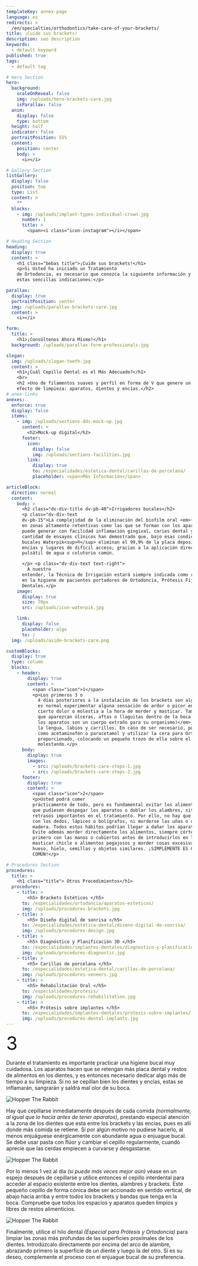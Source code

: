 ```yaml
---
templateKey: annex-page
language: es
redirects: >
  /en/specialties/orthodontics/take-care-of-your-brackets/
title: ¡Cuide sus brackets!
description: seo description
keywords:
  - default keyowrd
published: true
tags:
  - default tag

# Hero Section
hero:
  background:
    scaleOnReveal: false
    img: /uploads/hero-brackets-care.jpg
    isParallax: false
  anim:
    display: false
    type: bottom
  height: half
  indicator: false
  portraitPosition: 55%
  content:
    position: center
    body: >
      <i></i>

# Gallery Section
listGallery:
  display: false
  position: top
  type: List
  content: >
    ""
  blocks:
    - img: /uploads/implant-types-individual-crown.jpg
      number: 1
      title: >
        <span><i class="icon-instagram"></i></span>

# Heading Section
heading:
  display: true
  content: >
    <h1 class="bebas title">¡Cuide sus brackets!</h1>
    <p>Si Usted ha iniciado un Tratamiento
    de Ortodoncia, es necesario que conozca la siguiente información y cumpla con
    estas sencillas indicaciones:</p>

parallax:
  display: true
  portraitPosition: center
  img: /uploads/parallax-brackets-care.jpg
  content: >
    <i></i>

form:
  title: >
    <h1>¡Consúltenos Ahora Mismo!</h1>
  background: /uploads/parallax-form-professionals.jpg

slogan:
  img: /uploads/slogan-teeth.jpg
  content: >
    <h1>¿Cuál Cepillo Dental es el Más Adecuado?</h1>
    <br>
    <h2 >Uno de filamentos suaves y perfil en forma de V que genere un triple
    efecto de limpieza: aparatos, dientes y encías.</h2>
# anex-links
anexes:
  enforce: true
  display: false
  items:
    - img: /uploads/sections-dds-mock-up.jpg
      content: >
        <h2>Mock-up digital</h2>
      footer:
        icon:
          display: false
          img: /uploads/sections-facilities.jpg
        link:
          display: true
          to: /especialidades/estetica-dental/carillas-de-porcelana/
          placeholder: <span>Más Información</span>

articleBlock:
  direction: normal
  content:
    body: >
      <h2 class="dv-div-title dv-pb-40">Irrigadores bucales</h2>
      <p class="dv-div-text
      dv-pb-15">La complejidad de la eliminación del biofilm oral <em>(placa  bacteriana)</em>
      en zonas altamente retentivas como las que se forman con los aparatos de Ortodoncia
      puede generar con facilidad inflamación gingival, caries dental y halitosis. Gran
      cantidad de ensayos clínicos han demostrado que, bajo esas condiciones, los irrigadores
      bucales Waterpik<sup>®</sup> eliminan el 99,9% de la placa depositada sobre dientes,
      encías y lugares de difícil acceso; gracias a la aplicación directa de un chorro
      pulsátil de agua o colutorio común.

      </p> <p class="dv-div-text text-right">
        A nuestro
      entender, la Técnica de Irrigación estará siempre indicada como recurso coadyuvante
      en la higiene de pacientes portadores de Ortodoncia, Prótesis Fija e Implantes
      Dentales.</p>
    image:
      display: true
      size: 70px
      src: /uploads/icon-waterpik.jpg

    link:
      display: false
      placeholder: algo
      to: /
  img: /uploads/aside-brackets-care.png

customBlocks:
  display: true
  type: column
  blocks:
    - header:
        display: true
        content: >
          <span class="icon">1</span>
          <p>Los primeros 3 o
            4 días posteriores a la instalación de los brackets son algo incómodos porque
            es normal experimentar alguna sensación de ardor o picor en las encías y
            cierto dolor o molestia a la hora de morder y masticar. También, es posible
            que aparezcan úlceras, aftas o llaguitas dentro de la boca <em>(recuerde que
            los aparatos son un cuerpo extraño para su organismo)</em>, principalmente en
            la lengua, labios y carrillos. En caso de ser necesario, puede tomar algún analgésico
            como acetaminofén o paracetamol y utilizar la cera para Ortodoncia que le hemos
            proporcionado, colocando un pequeño trozo de ella sobre el bracket que esté
            molestando.</p>
      body:
        display: true
        images:
          - src: /uploads/brackets-care-steps-1.jpg
          - src: /uploads/brackets-care-steps-2.jpg
      footer:
        display: true
        content: >
          <span class="icon">2</span>
          <p>Usted podrá comer
          prácticamente de todo, pero es fundamental evitar los alimentos y objetos duros
          que pudiesen despegar los aparatos o doblar los alambres, situación que provocaría
          retrasos importantes en el tratamiento. Por ello, no hay que tocar los brackets
          con los dedos, lápices o bolígrafos, ni morderse las uñas o usar palillos de
          madera. Todos estos hábitos podrían llegar a dañar los aparatos de Ortodoncia.
          Evite además morder directamente los alimentos, siempre córtelos o trocéelos
          primero con las manos o cubiertos antes de introducirlos en la boca. Evite también
          masticar chicle o alimentos pegajosos y morder cosas excesivamente duras como
          hueso, hielo, semillas y objetos similares. ¡SIMPLEMENTE ES CUESTIÓN DE SENTIDO
          COMÚN!</p>

# Procedures Section
procedures:
  title: >
    <h1 class="title"> Otros Procedimientos</h1>
  procedures:
    - title: >
        <h5> Brackets Estéticos </h5>
      to: /especialidades/ortodoncia/aparatos-esteticos/
      img: /uploads/procedures-brackets.jpg
    - title: >
        <h5> Diseño digital de sonrisa </h5>
      to: /especialidades/estetica-dental/diseno-digital-de-sonrisa/
      img: /uploads/procedures-design.jpg
    - title: >
        <h5> Diagnóstico y Planificación 3D </h5>
      to: /especialidades/implantes-dentales/diagnostico-y-planificacion-3d/
      img: /uploads/procedures-diagnostic.jpg
    - title: >
        <h5> Carillas de porcelana </h5>
      to: /especialidades/estetica-dental/carillas-de-porcelana/
      img: /uploads/procedures-veneers.jpg
    - title: >
        <h5> Rehabilitación Oral </h5>
      to: /especialidades/protesis/
      img: /uploads/procedures-rehabilitation.jpg
    - title: >
        <h5> Prótesis sobre implantes </h5>
      to: /especialidades/implantes-dentales/protesis-sobre-implantes/
      img: /uploads/procedures-dental-implants.jpg
---
```


<div class="container">
<div class="row alt">
<div class="item np left par">

<span class="icon-number" style="
    font-size: 50px;
">3</span>

Durante el tratamiento
es importante practicar una higiene bucal muy cuidadosa. Los aparatos hacen
que se retengan más placa dental y restos de alimentos en los dientes, y es
entonces necesario dedicar algo más de tiempo a su limpieza. Si no se cepillan
bien los dientes y encías, estas se inflamarán, sangrarán y saldrá mal olor
de su boca.

</div>

</div>
<div class="row alt">
<div class="item np left image">

![Hopper The Rabbit](/img/brackets-care-steps-3.jpg)

</div>
<div class="item np left">

<span style="
    font-size: 50px;
"><i class="icon-instagram"></i></span>

Hay que cepillarse inmediatamente
después de cada comida <em>(normalmente, al igual que lo hacía antes de
tener aparatos)</em>, prestando especial atención a la zona de los dientes
que está entre los brackets y las encías, pues es allí donde más comida
se retiene. Si por algún motivo no pudiese hacerlo, al menos enjuáguese
enérgicamente con abundante agua o enjuague bucal. Se debe usar pasta
con flúor y cambiar el cepillo regularmente, cuando aprecie que las cerdas
empiecen a curvarse y desgastarse.

</div>

</div>
<div class="row alt">
<div class="item np left image">

![Hopper The Rabbit](/img/brackets-care-steps-4.jpg)

</div>
<div class="item np left">

<span style="
    font-size: 50px;
"><i class="icon-instagram"></i></span>

Por lo menos 1 vez al día <em>(si
puede más veces mejor aún)</em> véase en un espejo después de cepillarse
y utilice entonces el cepillo interdental para acceder al espacio existente
entre los dientes, alambres y brackets. Este pequeño cepillo de forma
cónica debe ser accionado en sentido vertical, de abajo hacia arriba y
entre todos los brackets y bandas que tenga en la boca. Compruebe que
todos los espacios y aparatos queden limpios y libres de restos alimenticios.

</div>

</div>
<div class="row alt">
<div class="item np left image">

![Hopper The Rabbit](/img/brackets-care-steps-5.jpg)

</div>
<div class="item np left">

<span style="
    font-size: 50px;
"><i class="icon-instagram"></i></span>

Finalmente, utilice el hilo dental
<em>(Especial para Prótesis y Ortodoncia)</em> para limpiar las zonas
más profundas de las superficies proximales de los dientes. Introdúzcalo
directamente por encima del arco de alambre, abrazando primero la superficie
de un diente y luego la del otro. Si es su deseo, complemente el proceso
con el enjuague bucal de su preferencia.

</div>

</div>
</div>
